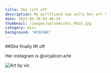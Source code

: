 ```yaml
---
title: She lift off
description: My girlfriend now sells her art !
date: 2021-05-18 03:46:24
thumbnail: /images/uploads/dsc_0915.jpg
category: misc
background: "#C6C6BC"
---
```

##She finally lift off

Her instagram is @vicjalcon.arte

![Art by vic](/images/uploads/dsc_0915.jpg)